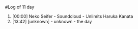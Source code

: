 #Log of 11 day

1. [00:00] Neko Seifer - Soundcloud - Unlimits Haruka Kanata
1. [13:42] [unknown] - unknown - the day
